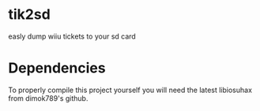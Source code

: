 # tik2sd
easly dump wiiu tickets to your sd card

# Dependencies
To properly compile this project yourself you will need the latest libiosuhax from dimok789's github.  